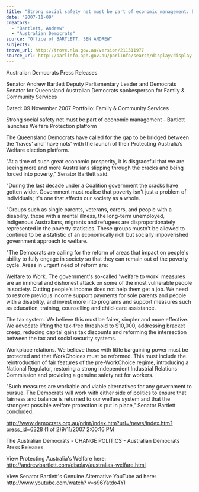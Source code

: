 ```yaml
---
title: "Strong social safety net must be part of economic management: Bartlett launches Welfare Protection platform."
date: "2007-11-09"
creators:
  - "Bartlett, Andrew"
  - "Australian Democrats"
source: "Office of BARTLETT, SEN ANDREW"
subjects:
trove_url: http://trove.nla.gov.au/version/211311977
source_url: http://parlinfo.aph.gov.au/parlInfo/search/display/display.w3p;query=Id%3A%22media/pressrel/A8VO6%22
---
```


 Australian Democrats Press Releases

 Senator Andrew Bartlett  Deputy Parliamentary Leader and Democrats Senator for Queensland  Australian Democrats spokesperson for Family & Community Services

 Dated: 09 November 2007  Portfolio: Family & Community Services 

 

 

 Strong social safety net must be part of economic management - Bartlett launches  Welfare Protection platform

 The Queensland Democrats have called for the gap to be bridged between the 'haves' and 'have nots'  with the launch of their Protecting Australia’s Welfare election platform.    

 "At a time of such great economic prosperity, it is disgraceful that we are seeing more and more  Australians slipping through the cracks and being forced into poverty," Senator Bartlett said.    

 "During the last decade under a Coalition government the cracks have gotten wider. Government must  realise that poverty isn't just a problem of individuals; it's one that affects our society as a whole.    

 "Groups such as single parents, veterans, carers, and people with a disability, those with a mental  illness, the long-term unemployed, Indigenous Australians, migrants and refugees are disproportionately  represented in the poverty statistics. These groups mustn't be allowed to continue to be a statistic of an  economically rich but socially impoverished government approach to welfare.   

 "The Democrats are calling for the reform of areas that impact on people's ability to fully engage in  society so that they can remain out of the poverty cycle. Areas in urgent need of reform are:   

 Welfare to Work. The government's so-called 'welfare to work' measures are an immoral and dishonest  attack on some of the most vulnerable people in society. Cutting people's income does not help them get  a job. We need to restore previous income support payments for sole parents and people with a  disability, and invest more into programs and support measures such as education, training, counselling  and child-care assistance.    

 The tax system. We believe this must be fairer, simpler and more effective. We advocate lifting the tax-free threshold to $10,000, addressing bracket creep, reducing capital gains tax discounts and reforming  the intersection between the tax and social security systems.   

 Workplace relations. We believe those with little bargaining power must be protected and that  WorkChoices must be reformed. This must include the reintroduction of fair features of the pre-WorkChoice regime, introducing a National Regulator, restoring a strong independent Industrial  Relations Commission and providing a genuine safety net for workers.    

 "Such measures are workable and viable alternatives for any government to pursue. The Democrats will  work with either side of politics to ensure that fairness and balance is returned to our welfare system and  that the strongest possible welfare protection is put in place," Senator Bartlett concluded.  

 http://www.democrats.org.au/print/index.htm?url=/news/index.htm?press_id=6328 (1 of 2)9/11/2007 2:00:16 PM

 The Australian Democrats - CHANGE POLITICS - Australian Democrats Press Releases

 

 View Protecting Australia's Welfare here: http://andrewbartlett.com/display/australias-welfare.html   

 View Senator Bartlett's Genuine Alternative YouTube ad here: http://www.youtube.com/watch? v=s96Yatdo4YI 

 

